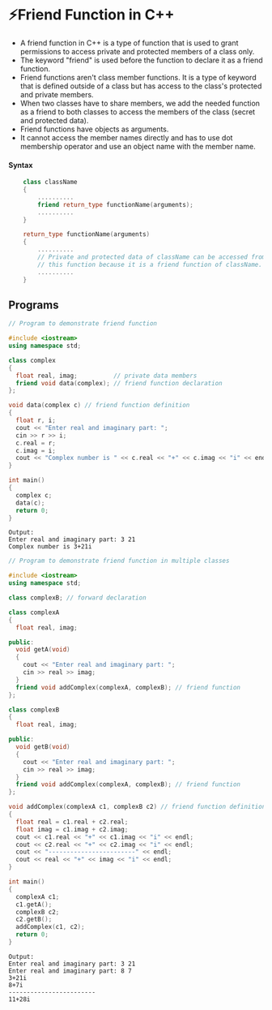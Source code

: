 # ⚡Friend Function in C++

- A friend function in C++ is a type of function that is used to grant permissions to access private and protected members of a class only.
- The keyword "friend" is used before the function to declare it as a friend function.
- Friend functions aren't class member functions. It is a type of keyword that is defined outside of a class but has access to the class's protected and private members.
- When two classes have to share members, we add the needed function as a friend to both classes to access the members of the class (secret and protected data).
- Friend functions have objects as arguments.
- It cannot access the member names directly and has to use dot membership operator and use an object name with the member name.

#### Syntax

```cpp
    class className
    {
        ..........
        friend return_type functionName(arguments);
        ..........
    }

    return_type functionName(arguments)
    {
        ..........
        // Private and protected data of className can be accessed from
        // this function because it is a friend function of className.
        ..........
    }
```

## Programs

```cpp
// Program to demonstrate friend function

#include <iostream>
using namespace std;

class complex
{
  float real, imag;          // private data members
  friend void data(complex); // friend function declaration
};

void data(complex c) // friend function definition
{
  float r, i;
  cout << "Enter real and imaginary part: ";
  cin >> r >> i;
  c.real = r;
  c.imag = i;
  cout << "Complex number is " << c.real << "+" << c.imag << "i" << endl;
}

int main()
{
  complex c;
  data(c);
  return 0;
}
```

```
Output:
Enter real and imaginary part: 3 21
Complex number is 3+21i
```

```cpp
// Program to demonstrate friend function in multiple classes

#include <iostream>
using namespace std;

class complexB; // forward declaration

class complexA
{
  float real, imag;

public:
  void getA(void)
  {
    cout << "Enter real and imaginary part: ";
    cin >> real >> imag;
  }
  friend void addComplex(complexA, complexB); // friend function
};

class complexB
{
  float real, imag;

public:
  void getB(void)
  {
    cout << "Enter real and imaginary part: ";
    cin >> real >> imag;
  }
  friend void addComplex(complexA, complexB); // friend function
};

void addComplex(complexA c1, complexB c2) // friend function definition
{
  float real = c1.real + c2.real;
  float imag = c1.imag + c2.imag;
  cout << c1.real << "+" << c1.imag << "i" << endl;
  cout << c2.real << "+" << c2.imag << "i" << endl;
  cout << "------------------------" << endl;
  cout << real << "+" << imag << "i" << endl;
}

int main()
{
  complexA c1;
  c1.getA();
  complexB c2;
  c2.getB();
  addComplex(c1, c2);
  return 0;
}
```

```
Output:
Enter real and imaginary part: 3 21
Enter real and imaginary part: 8 7
3+21i
8+7i
------------------------
11+28i
```

